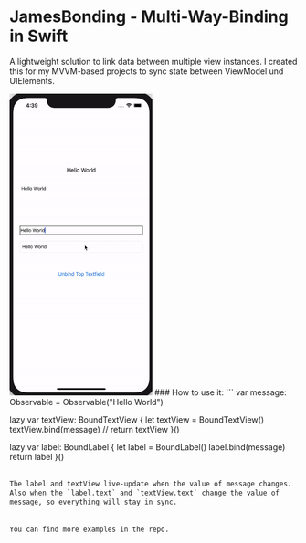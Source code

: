 # JamesBonding - Multi-Way-Binding in Swift

A lightweight solution to link data between multiple view instances. 
I created this for my MVVM-based projects to sync state between ViewModel und UIElements.

<img src="https://github.com/nayooti/JamesBonding/blob/master/JamesBonding/ezgif.com-video-to-gif.gif" width="250">
### How to use it:
```
var message: Observable<String> = Observable("Hello World")

lazy var textView: BoundTextView {
  let textView = BoundTextView()
  textView.bind(message) // 
  return textView
}()

lazy var label: BoundLabel {
  let label = BoundLabel()
  label.bind(message)  
  return label
}()
```

The label and textView live-update when the value of message changes. 
Also when the `label.text` and `textView.text` change the value of message, so everything will stay in sync.


You can find more examples in the repo.



